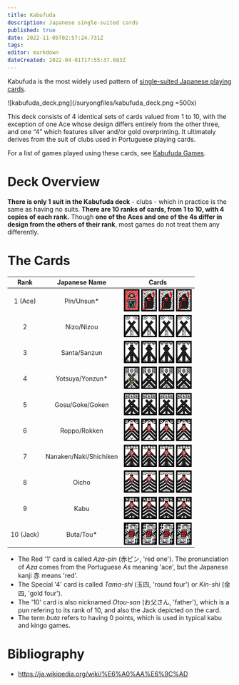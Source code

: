 ```yaml
---
title: Kabufuda
description: Japanese single-suited cards
published: true
date: 2022-11-05T02:57:24.731Z
tags: 
editor: markdown
dateCreated: 2022-04-01T17:55:37.683Z
---
```


Kabufuda is the most widely used pattern of [single-suited Japanese playing cards](/en/one-suited-mekurifuda-variants). 

![kabufuda_deck.png](/suryongfiles/kabufuda_deck.png =500x)

This deck consists of 4 identical sets of cards valued from 1 to 10, with the exception of one Ace whose design differs entirely from the other three, and one “4” which features silver and/or gold overprinting. It ultimately derives from the suit of clubs used in Portuguese playing cards.

For a list of games played using these cards, see [Kabufuda Games](/en/kabufuda/games).
# Deck Overview
**There is only 1 suit in the Kabufuda deck** - clubs - which in practice is the same as having no suits. **There are 10 ranks of cards, from 1 to 10, with 4 copies of each rank.** Though **one of the Aces and one of the 4s differ in design from the others of their rank**, most games do not treat them any differently.

# The Cards

|Rank|Japanese Name|Cards|
|:---:|:---:|:---:|
|1 (Ace)|Pin/Unsun*|![1_red.png](/kabufuda/1_red.png) ![1_black.png](/kabufuda/1_black.png) ![1_black.png](/kabufuda/1_black.png) ![1_black.png](/kabufuda/1_black.png)|
|2|Nizo/Nizou|![2.png](/kabufuda/2.png) ![2.png](/kabufuda/2.png) ![2.png](/kabufuda/2.png) ![2.png](/kabufuda/2.png)|
|3|Santa/Sanzun|![3.png](/kabufuda/3.png) ![3.png](/kabufuda/3.png) ![3.png](/kabufuda/3.png) ![3.png](/kabufuda/3.png)|
|4|Yotsuya/Yonzun*|![4_silver.png](/kabufuda/4_silver.png) ![4_black.png](/kabufuda/4_black.png) ![4_black.png](/kabufuda/4_black.png) ![4_black.png](/kabufuda/4_black.png)|
|5|Gosu/Goke/Goken|![5.png](/kabufuda/5.png) ![5.png](/kabufuda/5.png) ![5.png](/kabufuda/5.png) ![5.png](/kabufuda/5.png)|
|6|Roppo/Rokken|![6.png](/kabufuda/6.png) ![6.png](/kabufuda/6.png) ![6.png](/kabufuda/6.png) ![6.png](/kabufuda/6.png)|
|7|Nanaken/Naki/Shichiken|![7.png](/kabufuda/7.png) ![7.png](/kabufuda/7.png) ![7.png](/kabufuda/7.png) ![7.png](/kabufuda/7.png)|
|8|Oicho|![8.png](/kabufuda/8.png) ![8.png](/kabufuda/8.png) ![8.png](/kabufuda/8.png) ![8.png](/kabufuda/8.png)|
|9|Kabu|![9.png](/kabufuda/9.png) ![9.png](/kabufuda/9.png) ![9.png](/kabufuda/9.png) ![9.png](/kabufuda/9.png)|
|10 (Jack)|Buta/Tou*|![j.png](/kabufuda/j.png) ![j.png](/kabufuda/j.png) ![j.png](/kabufuda/j.png) ![j.png](/kabufuda/j.png)|

- The Red '1' card is called *Aza-pin* (赤ピン, 'red one'). The pronunciation of *Aza* comes from the Portuguese *As* meaning 'ace', but the Japanese kanji 赤 means 'red'.
- The Special '4' card is called *Tama-shi* (玉四, 'round four') or *Kin-shi* (金四, 'gold four').
- The '10' card is also nicknamed *Otou-san* (お父さん, 'father'), which is a pun refering to its rank of 10, and also the Jack depicted on the card.
- The term *buta* refers to having 0 points, which is used in typical kabu and kingo games. 

# Bibliography
- https://ja.wikipedia.org/wiki/%E6%A0%AA%E6%9C%AD